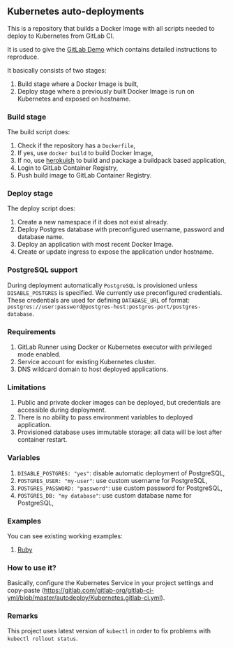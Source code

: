 ## Kubernetes auto-deployments

This is a repository that builds a Docker Image with all scripts needed to
deploy to Kubernetes from GitLab CI.

It is used to give the [GitLab Demo](https://about.gitlab.com/handbook/sales/demo/) which contains detailed instructions to reproduce.

It basically consists of two stages:
1. Build stage where a Docker Image is built,
2. Deploy stage where a previously built Docker Image is run on Kubernetes and
   exposed on hostname.

### Build stage

The build script does:
1. Check if the repository has a `Dockerfile`,
2. If yes, use `docker build` to build Docker Image,
3. If no, use [herokuish](https://github.com/gliderlabs/herokuish) to build
   and package a buildpack based application,
4. Login to GitLab Container Registry,
5. Push build image to GitLab Container Registry.

### Deploy stage

The deploy script does:
1. Create a new namespace if it does not exist already.
1. Deploy Postgres database with preconfigured username, password and database name.
1. Deploy an application with most recent Docker Image.
1. Create or update ingress to expose the application under hostname.

### PostgreSQL support

During deployment automatically `PostgreSQL` is provisioned unless `DISABLE_POSTGRES` is specified.
We currently use preconfigured credentials. These credentials are used for defining `DATABASE_URL`
of format: `postgres://user:password@postgres-host:postgres-port/postgres-database`.

### Requirements

1. GitLab Runner using Docker or Kubernetes executor with privileged mode enabled.
2. Service account for existing Kubernetes cluster.
3. DNS wildcard domain to host deployed applications.

### Limitations

1. Public and private docker images can be deployed, but credentials are accessible during deployment.
1. There is no ability to pass environment variables to deployed application.
1. Provisioned database uses immutable storage: all data will be lost after container restart.

### Variables

1. `DISABLE_POSTGRES: "yes"`: disable automatic deployment of PostgreSQL,
1. `POSTGRES_USER: "my-user"`: use custom username for PostgreSQL,
1. `POSTGRES_PASSWORD: "password"`: use custom password for PostgreSQL,
1. `POSTGRES_DB: "my database"`: use custom database name for PostgreSQL,

### Examples

You can see existing working examples:
1. [Ruby](https://gitlab.com/gitlab-examples/ruby-openshift-example/)

### How to use it?

Basically, configure the Kubernetes Service in your project settings and
copy-paste (https://gitlab.com/gitlab-org/gitlab-ci-yml/blob/master/autodeploy/Kubernetes.gitlab-ci.yml).

### Remarks

This project uses latest version of `kubectl` in order to fix problems with `kubectl rollout status`.
